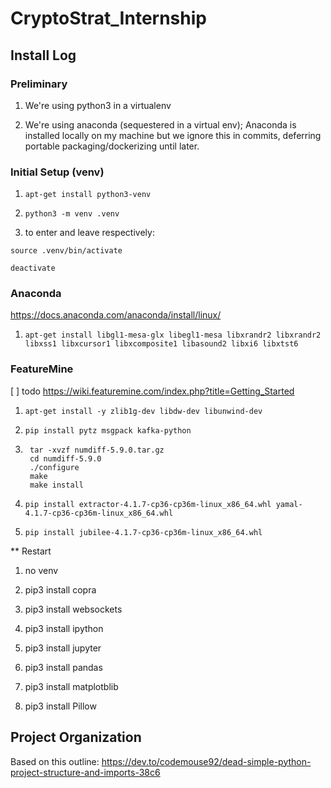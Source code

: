 # CryptoStrat_Internship

## Install Log

### Preliminary

1. We're using python3 in a virtualenv

2. We're using anaconda (sequestered in a virtual env); Anaconda is installed
locally on my machine but we ignore this in commits, deferring portable
packaging/dockerizing until later.

### Initial Setup (venv)

1. `apt-get install python3-venv`

2. `python3 -m venv .venv`

3. to enter and leave respectively:

`source .venv/bin/activate`

`deactivate`

### Anaconda
https://docs.anaconda.com/anaconda/install/linux/

1. `apt-get install libgl1-mesa-glx libegl1-mesa libxrandr2 libxrandr2 libxss1
libxcursor1 libxcomposite1 libasound2 libxi6 libxtst6`

### FeatureMine
[ ] todo
https://wiki.featuremine.com/index.php?title=Getting_Started

1. `apt-get install -y zlib1g-dev libdw-dev libunwind-dev`

2. `pip install pytz msgpack kafka-python`

3. ```curl http://mirror.cedia.org.ec/nongnu/numdiff/numdiff-5.9.0.tar.gz -o numdiff-5.9.0.tar.gz
    tar -xvzf numdiff-5.9.0.tar.gz
    cd numdiff-5.9.0
    ./configure
    make
    make install
    ```

4. `pip install extractor-4.1.7-cp36-cp36m-linux_x86_64.whl yamal-4.1.7-cp36-cp36m-linux_x86_64.whl`

5. `pip install jubilee-4.1.7-cp36-cp36m-linux_x86_64.whl`


** Restart

1. no venv

2. pip3 install copra

3. pip3 install websockets

4. pip3 install ipython

5. pip3 install jupyter

6. pip3 install pandas

7. pip3 install matplotblib

8. pip3 install Pillow

## Project Organization

Based on this outline:
https://dev.to/codemouse92/dead-simple-python-project-structure-and-imports-38c6